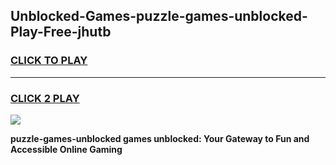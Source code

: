 
## Unblocked-Games-puzzle-games-unblocked-Play-Free-jhutb
<h3>
<a href="https://premium76.site?title=puzzle-games-unblocked&ref=10A">CLICK TO PLAY</a></h3>
<hr>

<h3>
<a href="https://premium76.site?title=puzzle-games-unblocked&ref=10A">CLICK 2 PLAY</a>
  
</h3>

<a href="https://premium76.site?title=puzzle-games-unblocked&ref=10A"><img src="https://clearcache.store/games.png"></a>


**puzzle-games-unblocked games unblocked: Your Gateway to Fun and Accessible Online Gaming**
